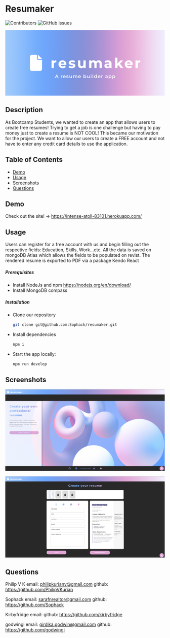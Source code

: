 # Resumaker

  ![Contributors](https://img.shields.io/badge/Contributors-E9568E?style=for-the-badge&logo=Alwaysdata)
  ![GitHub issues](https://img.shields.io/github/issues/Sophack/resumaker?color=red&style=for-the-badge)

  
<p align="center">
<img src="images/resumaker-head.jpg" />
</p>

## Description

As Bootcamp Students, we wanted to create an app that allows users to create free resumes! Trying to get a job is one challenge but 
having to pay money just to create a resume is NOT COOL! This became our motivation for the project. We want to allow our users to 
create a FREE account and not have to enter any credit card details to use the application.

## Table of Contents

- [Demo](#demo)
- [Usage](#usage)
- [Screenshots](#screenshots)
- [Questions](#questions)

## Demo

Check out the site! -> https://intense-atoll-83101.herokuapp.com/ 

## Usage

Users can register for a free account with us and begin filling out the respective fields: Education, Skills, Work...etc. All the data
is saved on mongoDB Atlas which allows the fields to be populated on revist. The rendered resume is exported to PDF via a package Kendo React

##### Prerequisites

- Install NodeJs and npm https://nodejs.org/en/download/
- Install MongoDB compass

##### Installation

- Clone our repository
  ```sh
  git clone git@github.com:Sophack/resumaker.git
  ```
- Install dependencies
  ```sh
  npm i
  ```
- Start the app locally:
  ```sh
  npm run develop
  ```

## Screenshots

![image](images/resumaker-home.png)

![image](images/resumaker-form.png)

## Questions

Philip V K
email: philipkurianv@gmail.com
github: https://github.com/PhilipVKurian

Sophack
email: sarafnrealtor@gmail.com
github: https://github.com/Sophack

Kirbyfridge
email:
github: https://github.com/kirbyfridge

godwingi
email: girdika.godwin@gmail.com
github: https://github.com/godwingi


<!-- Links -->



